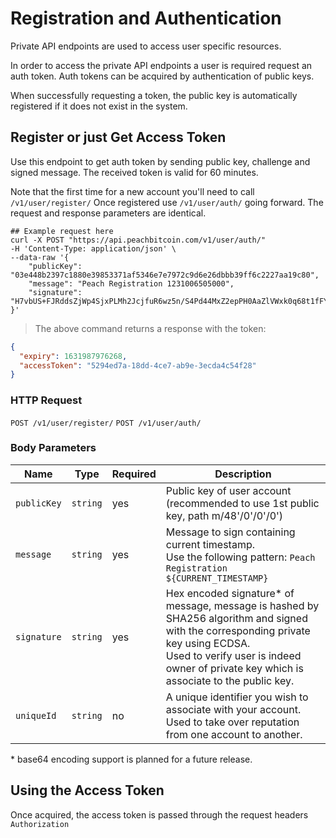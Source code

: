 
# Registration and Authentication

Private API endpoints are used to access user specific resources.

In order to access the private API endpoints a user is required request an auth token.
Auth tokens can be acquired by authentication of public keys.

When successfully requesting a token, the public key is automatically registered if it does not exist in the system.

## Register or just Get Access Token

Use this endpoint to get auth token by sending public key, challenge and signed message.
The received token is valid for 60 minutes.

Note that the first time for a new account you'll need to call `/v1/user/register/`
Once registered use `/v1/user/auth/` going forward. The request and response parameters are identical.

```shell
## Example request here
curl -X POST "https://api.peachbitcoin.com/v1/user/auth/"
-H 'Content-Type: application/json' \
--data-raw '{
    "publicKey": "03e448b2397c1880e39853371af5346e7e7972c9d6e26dbbb39ff6c2227aa19c80",
    "message": "Peach Registration 1231006505000",
    "signature": "H7vbUS+FJRddsZjWp4SjxPLMh2JcjfuR6wz5n/S4Pd44MxZ2epPH0AaZlVWxk0q68t1fFYdt5xruNok30I5c0Pg="
}'
```

> The above command returns a response with the token:

```json
{
  "expiry": 1631987976268,
  "accessToken": "5294ed7a-18dd-4ce7-ab9e-3ecda4c54f28"
}
```

### HTTP Request

`POST /v1/user/register/`
`POST /v1/user/auth/`

### Body Parameters

Name | Type | Required | Description
--------- | ----------- | ----------- | -----------
`publicKey` | `string` | yes | Public key of user account (recommended to use 1st public key, path m/48'/0'/0'/0')
`message` | `string` | yes | Message to sign containing current timestamp. <br>Use the following pattern: `Peach Registration ${CURRENT_TIMESTAMP}`
`signature` | `string` | yes | Hex encoded signature* of message, message is hashed by SHA256 algorithm and signed with the corresponding private key using ECDSA.<br/>Used to verify user is indeed owner of private key which is associate to the public key.
`uniqueId` | `string` | no | A unique identifier you wish to associate with your account. Used to take over reputation from one account to another.

\* base64 encoding support is planned for a future release.

## Using the Access Token

Once acquired, the access token is passed through the request headers `Authorization`
